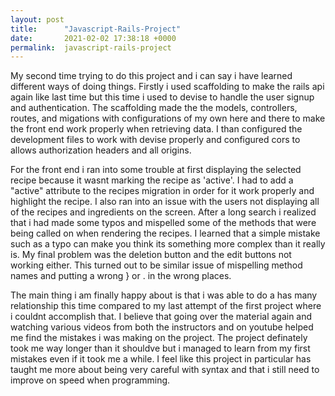 ```yaml
---
layout: post
title:      "Javascript-Rails-Project"
date:       2021-02-02 17:38:18 +0000
permalink:  javascript-rails-project
---
```



My second time trying to do this project and i can say i have learned different ways of doing things. Firstly i used scaffolding to make the rails api again like last time but this time i used to devise to handle the user signup and authentication. The scaffolding made the the models, controllers, routes, and migations with configurations of my own here and there to make the front end work properly when retrieving data.  I than configured the development files to work with devise properly and configured cors to allows authorization headers and all origins.

For the front end i ran into some trouble at first displaying the selected recipe because it wasnt marking the recipe as 'active'. I had to add a "active"  attribute to the recipes migration in order for it work properly and highlight the recipe. I also ran into an issue with the users not displaying all of the recipes and ingredients on the screen. After a long search i realized that i had made some typos and mispelled some of the methods that were being called on when rendering the recipes. I learned that a simple mistake such as a typo can make you think its something more complex than it really is. My final problem was the deletion button and the edit buttons not working either. This turned out to be similar issue of mispelling method names and putting a wrong } or . in the wrong places. 

The main thing i am finally happy about is that i was able to do a has many relationship this time compared to my last attempt of the first project where i couldnt accomplish that. I believe that going over the material again and watching various videos from both the instructors and on youtube helped me find the mistakes i was making on the project. The project definately took me way longer than it shouldve but i managed to learn from my first mistakes even if it took me a while. I feel like this project in particular has taught me more about being very careful with syntax and that i still need to improve on speed when programming.

